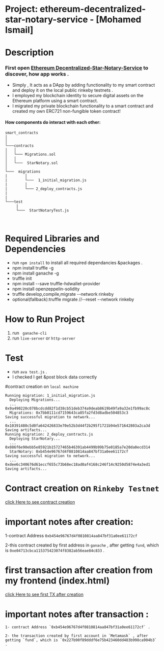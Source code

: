 # Project: ethereum-decentralized-star-notary-service - [Mohamed Ismail]

# Description
  
  ### First open [Ethereum Decentralized-Star-Notary-Service](http://localhost:8080/) to discover, how app works .
  - Simply , It acts as a DApp by adding functionality to my smart contract and deploy it on the local public rinkeby testnets   .
  - I employed my blockchain identity to secure digital assets on the Ethereum platform using a smart contract.
  - I migrated my private blockchain functionality to a smart contract and created my own ERC721 non-fungible token contract!  

  #### How  components do interact with each other:

```
smart_contracts
│     
│
└───contracts 
│   │  
│   └─── Migrations.sol
│   │        
│   └───  StarNotary.sol
│     
└───  migrations   
|        │
|        └───  1_initial_migration.js
|        │
|        └─── 2_deploy_contracts.js
|
|
└───test   
     | 
     └───  StartNotaryTest.js
        
    
 ``` 

# Required Libraries and Dependencies
   - run `npm install` to install all required dependancies &packages .
   - npm install truffle -g
   - npm install ganache -g
   - truffle init 
   - npm install --save truffle-hdwallet-provider
   - npm install openzeppelin-solidity
   - truffle develop,compile,migrate --network rinkeby
   - optional(fallback):truffle migrate  //--reset --network rinkeby

   

# How to Run Project 
   1. run ` ganache-cli`
   2. run `live-server` or `http-server`
 

 
# Test
  - run `ava test.js` .
  - I checked I get &post block data correctly


#contract creation on `local machine`

````
Running migration: 1_initial_migration.js
  Deploying Migrations...
  ... 0x9a490220c078bcdcdd82f1d38cb51deb374a9deab8619b49fa9a32e1fb99ac8c
  Migrations: 0x7bb0111cd7159643ca85fa2fd3d8adbe504853c3
Saving successful migration to network...
  ... 0x10391480c5d0fa642426833e70e52b3d44f2b295f1721b94e571642803a2ca3d
Saving artifacts...
Running migration: 2_deploy_contracts.js
  Deploying StarNotary...
  ... 0x086f6e90ebb5e85921b15727465b46391ab4499b99b75e0185a7e20da0ecd314
  StarNotary: 0xb454e96767d4f0810814aa847bf31a0ee61172cf
Saving successful migration to network...
  ... 0xdee6c340676d61eccf655c73b68ec18ad0af4168c246f14c9250d5874e4a3ed1
Saving artifacts...

````

# Contract creation on `Rinkeby Testnet`

[click Here to see contract creation](https://rinkeby.etherscan.io/tx/0x086f6e90ebb5e85921b15727465b46391ab4499b99b75e0185a7e20da0ecd314)

# important notes after creation:
   
   1-contract Address `0xb454e96767d4f0810814aa847bf31a0ee61172cf`

   2-this contract created by first address in `ganache` , after getting `fund`, which is `0xe04713cbca115375423074f8382ab56eae84c833` .  
  
# first transaction after creation from my frontend (index.html)
  
  [click Here to see first TX  after creation](https://rinkeby.etherscan.io/tx/0x89d53c7a30b2bcbda7cc0f73f29b55bec132102dc56431194051528f4d92bce3)
       
 # important notes after transaction :
    
    1- contract Address `0xb454e96767d4f0810814aa847bf31a0ee61172cf` .
   
    2- the transaction created by first account in `Metamask` , after getting `fund`, which is `0x227b90f89dddf6e75b423460dd483b998ca904b3` .  
